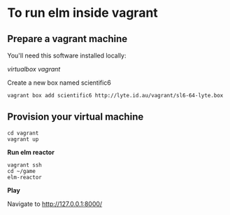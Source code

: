 
To run elm inside vagrant
=========================

Prepare a vagrant machine
-------------------------

You'll need this software installed locally:

 *virtualbox*
 *vagrant*

Create a new box named scientific6

    vagrant box add scientific6 http://lyte.id.au/vagrant/sl6-64-lyte.box

Provision your virtual machine
------------------------------

    cd vagrant
    vagrant up

**Run elm reactor**

    vagrant ssh
    cd ~/game
    elm-reactor

**Play**

Navigate to http://127.0.0.1:8000/
